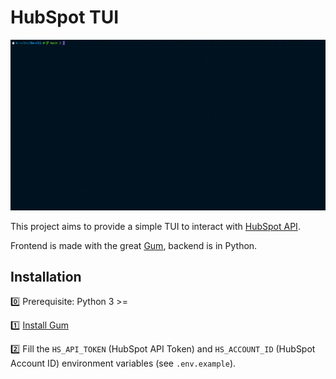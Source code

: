 # HubSpot TUI

![demo](misc/demo.gif)

This project aims to provide a simple TUI to interact with [HubSpot API](https://www.hubspot.com/).

Frontend is made with the great [Gum](https://github.com/charmbracelet/gum), backend is in Python.

## Installation

0️⃣ Prerequisite: Python 3 >=

1️⃣ [Install Gum](https://github.com/charmbracelet/gum?tab=readme-ov-file#installation)

2️⃣ Fill the `HS_API_TOKEN` (HubSpot API Token) and `HS_ACCOUNT_ID` (HubSpot Account ID) environment variables (see `.env.example`).
